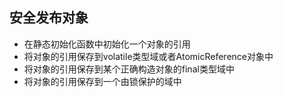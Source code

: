 ## 安全发布对象

- 在静态初始化函数中初始化一个对象的引用
- 将对象的引用保存到volatile类型域或者AtomicReference对象中
- 将对象的引用保存到某个正确构造对象的final类型域中
- 将对象的引用保存到一个由锁保护的域中

